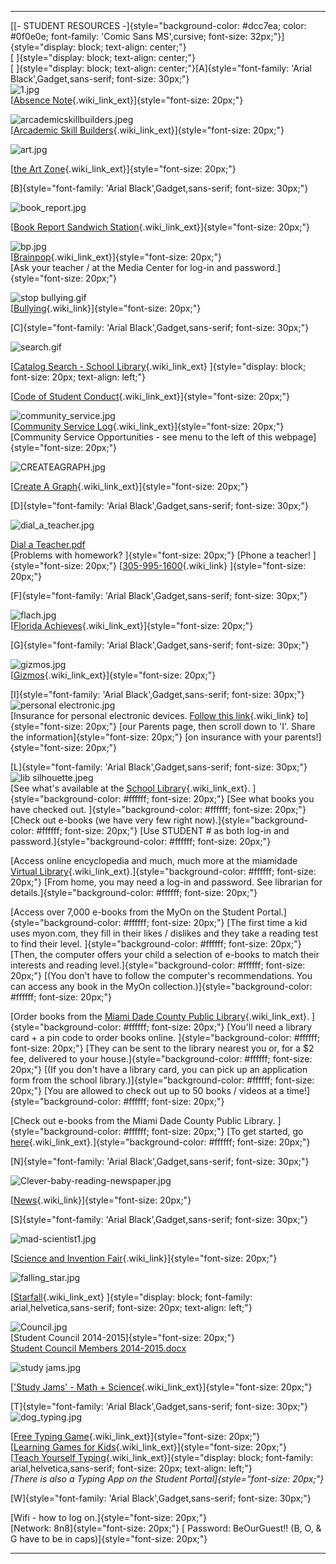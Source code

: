 <div id="content_view" class="wiki" style="display: block;">

  ---------------------------------------------------------------------------------------------------------------------------------------------------------------------------------------------------------------------------------------------------------------------------------------------------------------------------------------------------------------------------------------------------------------------------------------------------------------------------------------------------------------------------------------------------------------------------------------------------------------------------------------------------------------------------------------------------------- --
  [[- STUDENT RESOURCES -]{style="background-color: #dcc7ea; color: #0f0e0e; font-family: 'Comic Sans MS',cursive; font-size: 32px;"}]{style="display: block; text-align: center;"}                                                                                                                                                                                                                                                                                                                                                                                                                                                                                                                          
  [ ]{style="display: block; text-align: center;"}                                                                                                                                                                                                                                                                                                                                                                                                                                                                                                                                                                                                                                                           
  [ ]{style="display: block; text-align: center;"}[A]{style="font-family: 'Arial Black',Gadget,sans-serif; font-size: 30px;"}                                                                                                                                                                                                                                                                                                                                                                                                                                                                                                                                                                                
  ![1.jpg](files/1.jpg "1.jpg")                                                                                                                                                                                                                                                                                                                                                                                                                                                                                                                                                                                                                                                                              
  [[Absence Note](https://drive.google.com/file/d/0B5yZ5igSb6QVRkt2c0wzYXlnRGc/view?usp=sharing){.wiki_link_ext}]{style="font-size: 20px;"}                                                                                                                                                                                                                                                                                                                                                                                                                                                                                                                                                                  
                                                                                                                                                                                                                                                                                                                                                                                                                                                                                                                                                                                                                                                                                                             
                                                                                                                                                                                                                                                                                                                                                                                                                                                                                                                                                                                                                                                                                                             
  ![arcademicskillbuilders.jpeg](files/arcademicskillbuilders.jpeg "arcademicskillbuilders.jpeg")                                                                                                                                                                                                                                                                                                                                                                                                                                                                                                                                                                                                            
  [[Arcademic Skill Builders](http://www.arcademicskillbuilders.com/){.wiki_link_ext}]{style="font-size: 20px;"}                                                                                                                                                                                                                                                                                                                                                                                                                                                                                                                                                                                             
                                                                                                                                                                                                                                                                                                                                                                                                                                                                                                                                                                                                                                                                                                             
  ![art.jpg](files/art.jpg "art.jpg")                                                                                                                                                                                                                                                                                                                                                                                                                                                                                                                                                                                                                                                                        
                                                                                                                                                                                                                                                                                                                                                                                                                                                                                                                                                                                                                                                                                                             
  [[the Art Zone](http://www.nga.gov/kids/){.wiki_link_ext}]{style="font-size: 20px;"}                                                                                                                                                                                                                                                                                                                                                                                                                                                                                                                                                                                                                       
                                                                                                                                                                                                                                                                                                                                                                                                                                                                                                                                                                                                                                                                                                             
                                                                                                                                                                                                                                                                                                                                                                                                                                                                                                                                                                                                                                                                                                             
  [B]{style="font-family: 'Arial Black',Gadget,sans-serif; font-size: 30px;"}                                                                                                                                                                                                                                                                                                                                                                                                                                                                                                                                                                                                                                
                                                                                                                                                                                                                                                                                                                                                                                                                                                                                                                                                                                                                                                                                                             
  ![book\_report.jpg](files/book_report.jpg "book_report.jpg")                                                                                                                                                                                                                                                                                                                                                                                                                                                                                                                                                                                                                                               
                                                                                                                                                                                                                                                                                                                                                                                                                                                                                                                                                                                                                                                                                                             
  [[Book Report Sandwich Station](http://www.scholastic.com/kids/homework/sandwich.asp){.wiki_link_ext}]{style="font-size: 20px;"}                                                                                                                                                                                                                                                                                                                                                                                                                                                                                                                                                                           
                                                                                                                                                                                                                                                                                                                                                                                                                                                                                                                                                                                                                                                                                                             
                                                                                                                                                                                                                                                                                                                                                                                                                                                                                                                                                                                                                                                                                                             
  ![bp.jpg](files/bp.jpg "bp.jpg")                                                                                                                                                                                                                                                                                                                                                                                                                                                                                                                                                                                                                                                                           
  [[Brainpop](http://www.brainpop.com/){.wiki_link_ext}]{style="font-size: 20px;"}                                                                                                                                                                                                                                                                                                                                                                                                                                                                                                                                                                                                                           
  [Ask your teacher / at the Media Center for log-in and password.]{style="font-size: 20px;"}                                                                                                                                                                                                                                                                                                                                                                                                                                                                                                                                                                                                                
                                                                                                                                                                                                                                                                                                                                                                                                                                                                                                                                                                                                                                                                                                             
                                                                                                                                                                                                                                                                                                                                                                                                                                                                                                                                                                                                                                                                                                             
  ![stop bullying.gif](files/stop%20bullying.gif "stop bullying.gif")                                                                                                                                                                                                                                                                                                                                                                                                                                                                                                                                                                                                                                        
  [[Bullying](Stop%20Bullying%21.html){.wiki_link}]{style="font-size: 20px;"}                                                                                                                                                                                                                                                                                                                                                                                                                                                                                                                                                                                                                                
                                                                                                                                                                                                                                                                                                                                                                                                                                                                                                                                                                                                                                                                                                             
                                                                                                                                                                                                                                                                                                                                                                                                                                                                                                                                                                                                                                                                                                             
  [C]{style="font-family: 'Arial Black',Gadget,sans-serif; font-size: 30px;"}                                                                                                                                                                                                                                                                                                                                                                                                                                                                                                                                                                                                                                
                                                                                                                                                                                                                                                                                                                                                                                                                                                                                                                                                                                                                                                                                                             
  ![search.gif](files/search.gif "search.gif")                                                                                                                                                                                                                                                                                                                                                                                                                                                                                                                                                                                                                                                               
                                                                                                                                                                                                                                                                                                                                                                                                                                                                                                                                                                                                                                                                                                             
  [[Catalog Search - School Library](http://destiny.dadeschools.net/cataloging/servlet/presentadvancedsearchredirectorform.do;jsessionid=544055D195B243CA1F1243CA787AACF9?l2m=Library%20Search&tm=Catalog){.wiki_link_ext} ]{style="display: block; font-size: 20px; text-align: left;"}                                                                                                                                                                                                                                                                                                                                                                                                                     
                                                                                                                                                                                                                                                                                                                                                                                                                                                                                                                                                                                                                                                                                                             
  [[Code of Student Conduct](http://ehandbooks.dadeschools.net/policies/90/){.wiki_link_ext}]{style="font-size: 20px;"}                                                                                                                                                                                                                                                                                                                                                                                                                                                                                                                                                                                      
                                                                                                                                                                                                                                                                                                                                                                                                                                                                                                                                                                                                                                                                                                             
                                                                                                                                                                                                                                                                                                                                                                                                                                                                                                                                                                                                                                                                                                             
  ![community\_service.jpg](files/community_service.jpg "community_service.jpg")                                                                                                                                                                                                                                                                                                                                                                                                                                                                                                                                                                                                                             
  [[Community Service Log](https://drive.google.com/open?id=0B5yZ5igSb6QVWTBVVlNmNzA2ckk){.wiki_link_ext}]{style="font-size: 20px;"}                                                                                                                                                                                                                                                                                                                                                                                                                                                                                                                                                                         
  [Community Service Opportunities - see menu to the left of this webpage]{style="font-size: 20px;"}                                                                                                                                                                                                                                                                                                                                                                                                                                                                                                                                                                                                         
                                                                                                                                                                                                                                                                                                                                                                                                                                                                                                                                                                                                                                                                                                             
                                                                                                                                                                                                                                                                                                                                                                                                                                                                                                                                                                                                                                                                                                             
  ![CREATEAGRAPH.jpg](files/CREATEAGRAPH.jpg "CREATEAGRAPH.jpg")                                                                                                                                                                                                                                                                                                                                                                                                                                                                                                                                                                                                                                             
                                                                                                                                                                                                                                                                                                                                                                                                                                                                                                                                                                                                                                                                                                             
  [[Create A Graph](http://nces.ed.gov/nceskids/createagraph/){.wiki_link_ext}]{style="font-size: 20px;"}                                                                                                                                                                                                                                                                                                                                                                                                                                                                                                                                                                                                    
                                                                                                                                                                                                                                                                                                                                                                                                                                                                                                                                                                                                                                                                                                             
                                                                                                                                                                                                                                                                                                                                                                                                                                                                                                                                                                                                                                                                                                             
  [D]{style="font-family: 'Arial Black',Gadget,sans-serif; font-size: 30px;"}                                                                                                                                                                                                                                                                                                                                                                                                                                                                                                                                                                                                                                
                                                                                                                                                                                                                                                                                                                                                                                                                                                                                                                                                                                                                                                                                                             
  ![dial\_a\_teacher.jpg](files/dial_a_teacher.jpg "dial_a_teacher.jpg")                                                                                                                                                                                                                                                                                                                                                                                                                                                                                                                                                                                                                                     
                                                                                                                                                                                                                                                                                                                                                                                                                                                                                                                                                                                                                                                                                                             
  [Dial a Teacher.pdf](files/Dial%20a%20Teacher.pdf)                                                                                                                                                                                                                                                                                                                                                                                                                                                                                                                                                                                                                                                         
  [Problems with homework? ]{style="font-size: 20px;"} [Phone a teacher! ]{style="font-size: 20px;"} [[305-995-1600](http://tel.wikispaces.com/305-995-1600){.wiki_link} ]{style="font-size: 20px;"}                                                                                                                                                                                                                                                                                                                                                                                                                                                                                                         
                                                                                                                                                                                                                                                                                                                                                                                                                                                                                                                                                                                                                                                                                                             
                                                                                                                                                                                                                                                                                                                                                                                                                                                                                                                                                                                                                                                                                                             
  [F]{style="font-family: 'Arial Black',Gadget,sans-serif; font-size: 30px;"}                                                                                                                                                                                                                                                                                                                                                                                                                                                                                                                                                                                                                                
                                                                                                                                                                                                                                                                                                                                                                                                                                                                                                                                                                                                                                                                                                             
                                                                                                                                                                                                                                                                                                                                                                                                                                                                                                                                                                                                                                                                                                             
  ![flach.jpg](files/flach.jpg "flach.jpg")                                                                                                                                                                                                                                                                                                                                                                                                                                                                                                                                                                                                                                                                  
  [[Florida Achieves](http://www.florida-achieves.com/%20){.wiki_link_ext}]{style="font-size: 20px;"}                                                                                                                                                                                                                                                                                                                                                                                                                                                                                                                                                                                                        
                                                                                                                                                                                                                                                                                                                                                                                                                                                                                                                                                                                                                                                                                                             
                                                                                                                                                                                                                                                                                                                                                                                                                                                                                                                                                                                                                                                                                                             
  [G]{style="font-family: 'Arial Black',Gadget,sans-serif; font-size: 30px;"}                                                                                                                                                                                                                                                                                                                                                                                                                                                                                                                                                                                                                                
                                                                                                                                                                                                                                                                                                                                                                                                                                                                                                                                                                                                                                                                                                             
                                                                                                                                                                                                                                                                                                                                                                                                                                                                                                                                                                                                                                                                                                             
  ![gizmos.jpg](files/gizmos.jpg "gizmos.jpg")                                                                                                                                                                                                                                                                                                                                                                                                                                                                                                                                                                                                                                                               
  [[Gizmos](http://www.explorelearning.com/){.wiki_link_ext}]{style="font-size: 20px;"}                                                                                                                                                                                                                                                                                                                                                                                                                                                                                                                                                                                                                      
                                                                                                                                                                                                                                                                                                                                                                                                                                                                                                                                                                                                                                                                                                             
                                                                                                                                                                                                                                                                                                                                                                                                                                                                                                                                                                                                                                                                                                             
  [I]{style="font-family: 'Arial Black',Gadget,sans-serif; font-size: 30px;"}                                                                                                                                                                                                                                                                                                                                                                                                                                                                                                                                                                                                                                
  ![personal electronic.jpg](files/personal%20electronic.jpg "personal electronic.jpg")                                                                                                                                                                                                                                                                                                                                                                                                                                                                                                                                                                                                                      
  [Insurance for personal electronic devices. [Follow this link](http://ffk8mediacenter.wikispaces.com/Parents){.wiki_link} to]{style="font-size: 20px;"} [our Parents page, then scroll down to 'I'. Share the information]{style="font-size: 20px;"} [on insurance with your parents!]{style="font-size: 20px;"}                                                                                                                                                                                                                                                                                                                                                                                           
                                                                                                                                                                                                                                                                                                                                                                                                                                                                                                                                                                                                                                                                                                             
                                                                                                                                                                                                                                                                                                                                                                                                                                                                                                                                                                                                                                                                                                             
  [L]{style="font-family: 'Arial Black',Gadget,sans-serif; font-size: 30px;"}                                                                                                                                                                                                                                                                                                                                                                                                                                                                                                                                                                                                                                
  ![lib silhouette.jpeg](files/lib%20silhouette.jpeg "lib silhouette.jpeg")                                                                                                                                                                                                                                                                                                                                                                                                                                                                                                                                                                                                                                  
  [See what's available at the [School Library](http://destiny.dadeschools.net/common/servlet/presenthomeform.do?l2m=Home&tm=Home&l2m=Home){.wiki_link_ext}. ]{style="background-color: #ffffff; font-size: 20px;"} [See what books you have checked out. ]{style="background-color: #ffffff; font-size: 20px;"} [Check out e-books (we have very few right now).]{style="background-color: #ffffff; font-size: 20px;"} [Use STUDENT \# as both log-in and password.]{style="background-color: #ffffff; font-size: 20px;"}                                                                                                                                                                                   
                                                                                                                                                                                                                                                                                                                                                                                                                                                                                                                                                                                                                                                                                                             
                                                                                                                                                                                                                                                                                                                                                                                                                                                                                                                                                                                                                                                                                                             
  [Access online encyclopedia and much, much more at the miamidade [Virtual Library](http://virtuallibrary.dadeschools.net/){.wiki_link_ext}.]{style="background-color: #ffffff; font-size: 20px;"} [From home, you may need a log-in and password. See librarian for details.]{style="background-color: #ffffff; font-size: 20px;"}                                                                                                                                                                                                                                                                                                                                                                         
                                                                                                                                                                                                                                                                                                                                                                                                                                                                                                                                                                                                                                                                                                             
                                                                                                                                                                                                                                                                                                                                                                                                                                                                                                                                                                                                                                                                                                             
  [Access over 7,000 e-books from the MyOn on the Student Portal.]{style="background-color: #ffffff; font-size: 20px;"} [The first time a kid uses myon.com, they fill in their likes / dislikes and they take a reading test to find their level. ]{style="background-color: #ffffff; font-size: 20px;"} [Then, the computer offers your child a selection of e-books to match their interests and reading level.]{style="background-color: #ffffff; font-size: 20px;"} [(You don't have to follow the computer's recommendations. You can access any book in the MyOn collection.)]{style="background-color: #ffffff; font-size: 20px;"}                                                                   
                                                                                                                                                                                                                                                                                                                                                                                                                                                                                                                                                                                                                                                                                                             
                                                                                                                                                                                                                                                                                                                                                                                                                                                                                                                                                                                                                                                                                                             
  [Order books from the [Miami Dade County Public Library](http://mdpls.org/){.wiki_link_ext}. ]{style="background-color: #ffffff; font-size: 20px;"} [You'll need a library card + a pin code to order books online. ]{style="background-color: #ffffff; font-size: 20px;"} [They can be sent to the library nearest you or, for a \$2 fee, delivered to your house.]{style="background-color: #ffffff; font-size: 20px;"} [(If you don't have a library card, you can pick up an application form from the school library.)]{style="background-color: #ffffff; font-size: 20px;"} [You are allowed to check out up to 50 books / videos at a time!]{style="background-color: #ffffff; font-size: 20px;"}   
                                                                                                                                                                                                                                                                                                                                                                                                                                                                                                                                                                                                                                                                                                             
                                                                                                                                                                                                                                                                                                                                                                                                                                                                                                                                                                                                                                                                                                             
  [Check out e-books from the Miami Dade County Public Library. ]{style="background-color: #ffffff; font-size: 20px;"} [To get started, go [here](http://help.overdrive.com/){.wiki_link_ext}.]{style="background-color: #ffffff; font-size: 20px;"}                                                                                                                                                                                                                                                                                                                                                                                                                                                         
                                                                                                                                                                                                                                                                                                                                                                                                                                                                                                                                                                                                                                                                                                             
                                                                                                                                                                                                                                                                                                                                                                                                                                                                                                                                                                                                                                                                                                             
  [N]{style="font-family: 'Arial Black',Gadget,sans-serif; font-size: 30px;"}                                                                                                                                                                                                                                                                                                                                                                                                                                                                                                                                                                                                                                
                                                                                                                                                                                                                                                                                                                                                                                                                                                                                                                                                                                                                                                                                                             
  ![Clever-baby-reading-newspaper.jpg](files/Clever-baby-reading-newspaper.jpg "Clever-baby-reading-newspaper.jpg")                                                                                                                                                                                                                                                                                                                                                                                                                                                                                                                                                                                          
                                                                                                                                                                                                                                                                                                                                                                                                                                                                                                                                                                                                                                                                                                             
  [[News](.htmlStudent%20News){.wiki_link}]{style="font-size: 20px;"}                                                                                                                                                                                                                                                                                                                                                                                                                                                                                                                                                                                                                                        
                                                                                                                                                                                                                                                                                                                                                                                                                                                                                                                                                                                                                                                                                                             
                                                                                                                                                                                                                                                                                                                                                                                                                                                                                                                                                                                                                                                                                                             
  [S]{style="font-family: 'Arial Black',Gadget,sans-serif; font-size: 30px;"}                                                                                                                                                                                                                                                                                                                                                                                                                                                                                                                                                                                                                                
                                                                                                                                                                                                                                                                                                                                                                                                                                                                                                                                                                                                                                                                                                             
  ![mad-scientist1.jpg](files/mad-scientist1.jpg "mad-scientist1.jpg")                                                                                                                                                                                                                                                                                                                                                                                                                                                                                                                                                                                                                                       
                                                                                                                                                                                                                                                                                                                                                                                                                                                                                                                                                                                                                                                                                                             
  [[Science and Invention Fair](.htmlScience%20and%20Invention%20Fair){.wiki_link}]{style="font-size: 20px;"}                                                                                                                                                                                                                                                                                                                                                                                                                                                                                                                                                                                                
                                                                                                                                                                                                                                                                                                                                                                                                                                                                                                                                                                                                                                                                                                             
  ![falling\_star.jpg](files/falling_star.jpg "falling_star.jpg")                                                                                                                                                                                                                                                                                                                                                                                                                                                                                                                                                                                                                                            
                                                                                                                                                                                                                                                                                                                                                                                                                                                                                                                                                                                                                                                                                                             
  [[Starfall](http://www.starfall.com/){.wiki_link_ext} ]{style="display: block; font-family: arial,helvetica,sans-serif; font-size: 20px; text-align: left;"}                                                                                                                                                                                                                                                                                                                                                                                                                                                                                                                                               
                                                                                                                                                                                                                                                                                                                                                                                                                                                                                                                                                                                                                                                                                                             
                                                                                                                                                                                                                                                                                                                                                                                                                                                                                                                                                                                                                                                                                                             
  ![Council.jpg](files/Council.jpg "Council.jpg")                                                                                                                                                                                                                                                                                                                                                                                                                                                                                                                                                                                                                                                            
  [Student Council 2014-2015]{style="font-size: 20px;"}                                                                                                                                                                                                                                                                                                                                                                                                                                                                                                                                                                                                                                                      
  [Student Council Members 2014-2015.docx](files/Student%20Council%20Members%202014-2015.docx)                                                                                                                                                                                                                                                                                                                                                                                                                                                                                                                                                                                                               
                                                                                                                                                                                                                                                                                                                                                                                                                                                                                                                                                                                                                                                                                                             
  ![study jams.jpg](files/study%20jams.jpg "study jams.jpg")                                                                                                                                                                                                                                                                                                                                                                                                                                                                                                                                                                                                                                                 
                                                                                                                                                                                                                                                                                                                                                                                                                                                                                                                                                                                                                                                                                                             
  [['Study Jams' - Math + Science](http://studyjams.scholastic.com/studyjams/index.htm){.wiki_link_ext}]{style="font-size: 20px;"}                                                                                                                                                                                                                                                                                                                                                                                                                                                                                                                                                                           
                                                                                                                                                                                                                                                                                                                                                                                                                                                                                                                                                                                                                                                                                                             
                                                                                                                                                                                                                                                                                                                                                                                                                                                                                                                                                                                                                                                                                                             
  [T]{style="font-family: 'Arial Black',Gadget,sans-serif; font-size: 30px;"}                                                                                                                                                                                                                                                                                                                                                                                                                                                                                                                                                                                                                                
  ![dog\_typing.jpg](files/dog_typing.jpg "dog_typing.jpg")                                                                                                                                                                                                                                                                                                                                                                                                                                                                                                                                                                                                                                                  
                                                                                                                                                                                                                                                                                                                                                                                                                                                                                                                                                                                                                                                                                                             
  [[Free Typing Game](http://www.freetypinggame.net/Default.asp){.wiki_link_ext}]{style="font-size: 20px;"}                                                                                                                                                                                                                                                                                                                                                                                                                                                                                                                                                                                                  
  [[Learning Games for Kids](http://www.learninggamesforkids.com/){.wiki_link_ext}]{style="font-size: 20px;"}                                                                                                                                                                                                                                                                                                                                                                                                                                                                                                                                                                                                
  [[Teach Yourself Typing](http://typingclub.com/typing-qwerty-en.html){.wiki_link_ext}]{style="display: block; font-family: arial,helvetica,sans-serif; font-size: 20px; text-align: left;"}                                                                                                                                                                                                                                                                                                                                                                                                                                                                                                                
  *[There is also a Typing App on the Student Portal]{style="font-size: 20px;"}*                                                                                                                                                                                                                                                                                                                                                                                                                                                                                                                                                                                                                             
                                                                                                                                                                                                                                                                                                                                                                                                                                                                                                                                                                                                                                                                                                             
                                                                                                                                                                                                                                                                                                                                                                                                                                                                                                                                                                                                                                                                                                             
  [W]{style="font-family: 'Arial Black',Gadget,sans-serif; font-size: 30px;"}                                                                                                                                                                                                                                                                                                                                                                                                                                                                                                                                                                                                                                
                                                                                                                                                                                                                                                                                                                                                                                                                                                                                                                                                                                                                                                                                                             
  [Wifi - how to log on.]{style="font-size: 20px;"}                                                                                                                                                                                                                                                                                                                                                                                                                                                                                                                                                                                                                                                          
  [Network: 8n8]{style="font-size: 20px;"} [ Password: BeOurGuest!! (B, O, & G have to be in caps)]{style="font-size: 20px;"}                                                                                                                                                                                                                                                                                                                                                                                                                                                                                                                                                                                
                                                                                                                                                                                                                                                                                                                                                                                                                                                                                                                                                                                                                                                                                                             
                                                                                                                                                                                                                                                                                                                                                                                                                                                                                                                                                                                                                                                                                                             
                                                                                                                                                                                                                                                                                                                                                                                                                                                                                                                                                                                                                                                                                                             
                                                                                                                                                                                                                                                                                                                                                                                                                                                                                                                                                                                                                                                                                                             
                                                                                                                                                                                                                                                                                                                                                                                                                                                                                                                                                                                                                                                                                                             
                                                                                                                                                                                                                                                                                                                                                                                                                                                                                                                                                                                                                                                                                                             
                                                                                                                                                                                                                                                                                                                                                                                                                                                                                                                                                                                                                                                                                                             
                                                                                                                                                                                                                                                                                                                                                                                                                                                                                                                                                                                                                                                                                                             
                                                                                                                                                                                                                                                                                                                                                                                                                                                                                                                                                                                                                                                                                                             
                                                                                                                                                                                                                                                                                                                                                                                                                                                                                                                                                                                                                                                                                                             
                                                                                                                                                                                                                                                                                                                                                                                                                                                                                                                                                                                                                                                                                                             
                                                                                                                                                                                                                                                                                                                                                                                                                                                                                                                                                                                                                                                                                                             
                                                                                                                                                                                                                                                                                                                                                                                                                                                                                                                                                                                                                                                                                                             
                                                                                                                                                                                                                                                                                                                                                                                                                                                                                                                                                                                                                                                                                                             
                                                                                                                                                                                                                                                                                                                                                                                                                                                                                                                                                                                                                                                                                                             
                                                                                                                                                                                                                                                                                                                                                                                                                                                                                                                                                                                                                                                                                                             
                                                                                                                                                                                                                                                                                                                                                                                                                                                                                                                                                                                                                                                                                                             
                                                                                                                                                                                                                                                                                                                                                                                                                                                                                                                                                                                                                                                                                                             
                                                                                                                                                                                                                                                                                                                                                                                                                                                                                                                                                                                                                                                                                                             
                                                                                                                                                                                                                                                                                                                                                                                                                                                                                                                                                                                                                                                                                                             
                                                                                                                                                                                                                                                                                                                                                                                                                                                                                                                                                                                                                                                                                                             
                                                                                                                                                                                                                                                                                                                                                                                                                                                                                                                                                                                                                                                                                                             
                                                                                                                                                                                                                                                                                                                                                                                                                                                                                                                                                                                                                                                                                                             
                                                                                                                                                                                                                                                                                                                                                                                                                                                                                                                                                                                                                                                                                                             
                                                                                                                                                                                                                                                                                                                                                                                                                                                                                                                                                                                                                                                                                                             
                                                                                                                                                                                                                                                                                                                                                                                                                                                                                                                                                                                                                                                                                                             
                                                                                                                                                                                                                                                                                                                                                                                                                                                                                                                                                                                                                                                                                                             
                                                                                                                                                                                                                                                                                                                                                                                                                                                                                                                                                                                                                                                                                                             
                                                                                                                                                                                                                                                                                                                                                                                                                                                                                                                                                                                                                                                                                                             
                                                                                                                                                                                                                                                                                                                                                                                                                                                                                                                                                                                                                                                                                                             
                                                                                                                                                                                                                                                                                                                                                                                                                                                                                                                                                                                                                                                                                                             
                                                                                                                                                                                                                                                                                                                                                                                                                                                                                                                                                                                                                                                                                                             
                                                                                                                                                                                                                                                                                                                                                                                                                                                                                                                                                                                                                                                                                                             
                                                                                                                                                                                                                                                                                                                                                                                                                                                                                                                                                                                                                                                                                                             
                                                                                                                                                                                                                                                                                                                                                                                                                                                                                                                                                                                                                                                                                                             
                                                                                                                                                                                                                                                                                                                                                                                                                                                                                                                                                                                                                                                                                                             
                                                                                                                                                                                                                                                                                                                                                                                                                                                                                                                                                                                                                                                                                                             
                                                                                                                                                                                                                                                                                                                                                                                                                                                                                                                                                                                                                                                                                                             
                                                                                                                                                                                                                                                                                                                                                                                                                                                                                                                                                                                                                                                                                                             
                                                                                                                                                                                                                                                                                                                                                                                                                                                                                                                                                                                                                                                                                                             
                                                                                                                                                                                                                                                                                                                                                                                                                                                                                                                                                                                                                                                                                                             
                                                                                                                                                                                                                                                                                                                                                                                                                                                                                                                                                                                                                                                                                                             
                                                                                                                                                                                                                                                                                                                                                                                                                                                                                                                                                                                                                                                                                                             
                                                                                                                                                                                                                                                                                                                                                                                                                                                                                                                                                                                                                                                                                                             
                                                                                                                                                                                                                                                                                                                                                                                                                                                                                                                                                                                                                                                                                                             
                                                                                                                                                                                                                                                                                                                                                                                                                                                                                                                                                                                                                                                                                                             
                                                                                                                                                                                                                                                                                                                                                                                                                                                                                                                                                                                                                                                                                                             
                                                                                                                                                                                                                                                                                                                                                                                                                                                                                                                                                                                                                                                                                                             
                                                                                                                                                                                                                                                                                                                                                                                                                                                                                                                                                                                                                                                                                                             
                                                                                                                                                                                                                                                                                                                                                                                                                                                                                                                                                                                                                                                                                                             
                                                                                                                                                                                                                                                                                                                                                                                                                                                                                                                                                                                                                                                                                                             
                                                                                                                                                                                                                                                                                                                                                                                                                                                                                                                                                                                                                                                                                                             
                                                                                                                                                                                                                                                                                                                                                                                                                                                                                                                                                                                                                                                                                                             
                                                                                                                                                                                                                                                                                                                                                                                                                                                                                                                                                                                                                                                                                                             
                                                                                                                                                                                                                                                                                                                                                                                                                                                                                                                                                                                                                                                                                                             
                                                                                                                                                                                                                                                                                                                                                                                                                                                                                                                                                                                                                                                                                                             
  ---------------------------------------------------------------------------------------------------------------------------------------------------------------------------------------------------------------------------------------------------------------------------------------------------------------------------------------------------------------------------------------------------------------------------------------------------------------------------------------------------------------------------------------------------------------------------------------------------------------------------------------------------------------------------------------------------------- --

</div>
